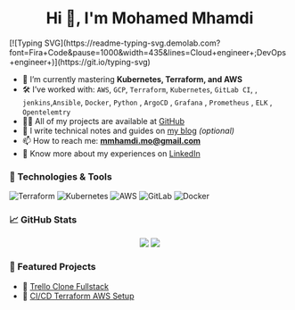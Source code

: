 <h1 align="center">Hi 👋, I'm Mohamed Mhamdi</h1>
[![Typing SVG](https://readme-typing-svg.demolab.com?font=Fira+Code&pause=1000&width=435&lines=Cloud+engineer+;DevOps+engineer+)](https://git.io/typing-svg)

- 🌱 I’m currently mastering **Kubernetes, Terraform, and AWS**
- 🛠️ I’ve worked with: `AWS`, `GCP`, `Terraform`, `Kubernetes`, `GitLab CI`, , `jenkins`,`Ansible`, `Docker`, `Python` , `ArgoCD` , `Grafana` , `Prometheus` , `ELK` , `Opentelemtry`
- 👨‍💻 All of my projects are available at [GitHub](https://github.com/mmhamdi)
- 📝 I write technical notes and guides on [my blog](#) *(optional)*
- 📫 How to reach me: **mmhamdi.mo@gmail.com**
- 📄 Know more about my experiences on [LinkedIn](https://linkedin.com/in/mhamdi-mohamed)

### 🔧 Technologies & Tools
![Terraform](https://img.shields.io/badge/-Terraform-623CE4?style=flat&logo=terraform&logoColor=white)
![Kubernetes](https://img.shields.io/badge/-Kubernetes-326CE5?style=flat&logo=kubernetes&logoColor=white)
![AWS](https://img.shields.io/badge/-AWS-232F3E?style=flat&logo=amazon-aws)
![GitLab](https://img.shields.io/badge/-GitLab-FC6D26?style=flat&logo=gitlab)
![Docker](https://img.shields.io/badge/-Docker-2496ED?style=flat&logo=docker)

### 📈 GitHub Stats
<p align="center">
  <img src="https://github-readme-stats.vercel.app/api?username=mmhamdi&show_icons=true&theme=github_dark" />
  <img src="https://github-readme-streak-stats.herokuapp.com/?user=mmhamdi&theme=github-dark" />
</p>

### 🎯 Featured Projects
- 🔗 [Trello Clone Fullstack](https://github.com/yourusername/trello-clone-fullstack)
- 🔗 [CI/CD Terraform AWS Setup](https://github.com/yourusername/devops-infra)

